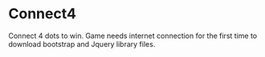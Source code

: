 # Connect4
Connect 4 dots to win.
Game needs internet connection for the first time to download bootstrap and Jquery library files.
